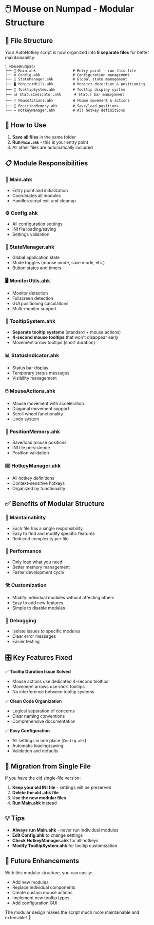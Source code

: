 # 🖱️ Mouse on Numpad - Modular Structure

## 📁 File Structure

Your AutoHotkey script is now organized into **8 separate files** for better maintainability:

```
📂 MouseNumpad/
├── 🎯 Main.ahk                 # Entry point - run this file
├── ⚙️ Config.ahk               # Configuration management
├── 🔄 StateManager.ahk         # Global state management
├── 🖥️ MonitorUtils.ahk         # Monitor detection & positioning
├── 💬 TooltipSystem.ahk        # Tooltip display system
├── 📊 StatusIndicator.ahk      # Status bar management
├── 🖱️ MouseActions.ahk         # Mouse movement & actions
├── 💾 PositionMemory.ahk       # Save/load positions
└── ⌨️ HotkeyManager.ahk        # All hotkey definitions
```

## 🚀 How to Use

1. **Save all files** in the same folder
2. **Run `Main.ahk`** - this is your entry point
3. All other files are automatically included

## 📋 Module Responsibilities

### 🎯 **Main.ahk**

- Entry point and initialization
- Coordinates all modules
- Handles script exit and cleanup

### ⚙️ **Config.ahk**

- All configuration settings
- INI file loading/saving
- Settings validation

### 🔄 **StateManager.ahk**

- Global application state
- Mode toggles (mouse mode, save mode, etc.)
- Button states and timers

### 🖥️ **MonitorUtils.ahk**

- Monitor detection
- Fullscreen detection
- GUI positioning calculations
- Multi-monitor support

### 💬 **TooltipSystem.ahk**

- **Separate tooltip systems** (standard + mouse actions)
- **4-second mouse tooltips** that won't disappear early
- Movement arrow tooltips (short duration)

### 📊 **StatusIndicator.ahk**

- Status bar display
- Temporary status messages
- Visibility management

### 🖱️ **MouseActions.ahk**

- Mouse movement with acceleration
- Diagonal movement support
- Scroll wheel functionality
- Undo system

### 💾 **PositionMemory.ahk**

- Save/load mouse positions
- INI file persistence
- Position validation

### ⌨️ **HotkeyManager.ahk**

- All hotkey definitions
- Context-sensitive hotkeys
- Organized by functionality

## ✅ Benefits of Modular Structure

### 🔧 **Maintainability**

- Each file has a single responsibility
- Easy to find and modify specific features
- Reduced complexity per file

### 🚀 **Performance**

- Only load what you need
- Better memory management
- Faster development cycle

### 🛠️ **Customization**

- Modify individual modules without affecting others
- Easy to add new features
- Simple to disable modules

### 🐛 **Debugging**

- Isolate issues to specific modules
- Clear error messages
- Easier testing

## 🎛️ **Key Features Fixed**

✅ **Tooltip Duration Issue Solved**

- Mouse actions use dedicated 4-second tooltips
- Movement arrows use short tooltips
- No interference between tooltip systems

✅ **Clean Code Organization**

- Logical separation of concerns
- Clear naming conventions
- Comprehensive documentation

✅ **Easy Configuration**

- All settings in one place (`Config.ahk`)
- Automatic loading/saving
- Validation and defaults

## 🔄 **Migration from Single File**

If you have the old single-file version:

1. **Keep your old INI file** - settings will be preserved
2. **Delete the old .ahk file**
3. **Use the new modular files**
4. **Run Main.ahk** instead

## 💡 **Tips**

- **Always run Main.ahk** - never run individual modules
- **Edit Config.ahk** to change settings
- **Check HotkeyManager.ahk** for all hotkeys
- **Modify TooltipSystem.ahk** for tooltip customization

## 🔧 **Future Enhancements**

With this modular structure, you can easily:

- Add new modules
- Replace individual components
- Create custom mouse actions
- Implement new tooltip types
- Add configuration GUI

The modular design makes the script much more maintainable and extensible! 🎉
